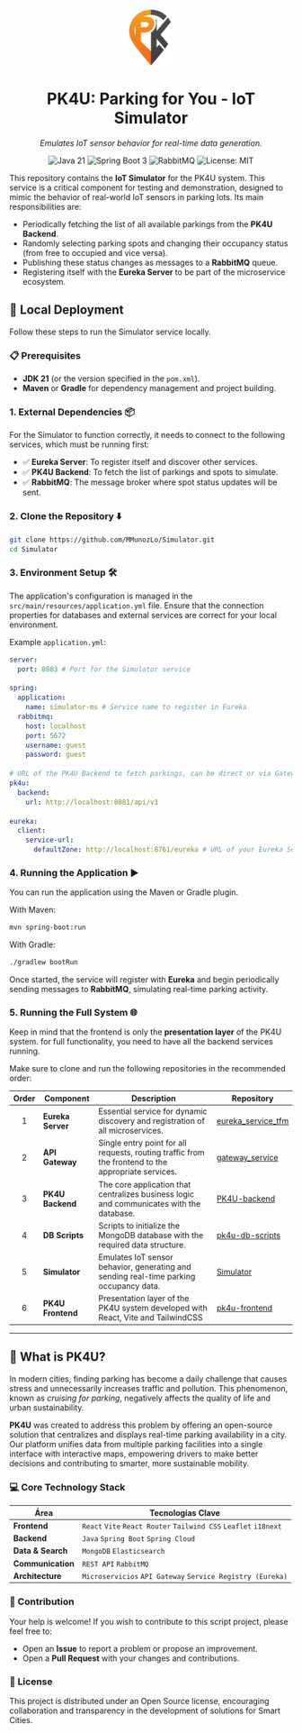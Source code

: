 <div align="center">
  <img src="https://github.com/Jefffer/pk4u-frontend/blob/main/public/logo-transparent.png?raw=true" alt="PK4U Logo" width="80"/>
  <h1>PK4U: Parking for You - IoT Simulator</h1>
  <p>
    <em>Emulates IoT sensor behavior for real-time data generation.</em>
  </p>
  <p>
    <img src="https://img.shields.io/badge/Java-21-blue.svg?style=for-the-badge&logo=openjdk&logoColor=white" alt="Java 21"/>
    <img src="https://img.shields.io/badge/Spring_Boot-3-green.svg?style=for-the-badge&logo=spring&logoColor=green" alt="Spring Boot 3"/>
    <img src="https://img.shields.io/badge/RabbitMQ-blue.svg?style=for-the-badge&logo=rabbitmq&logoColor=FF6600" alt="RabbitMQ"/>
    <img src="https://img.shields.io/badge/License-MIT-yellow.svg?style=for-the-badge" alt="License: MIT"/>
  </p>
</div>

This repository contains the **IoT Simulator** for the PK4U system. This service is a critical component for testing and demonstration, designed to mimic the behavior of real-world IoT sensors in parking lots. Its main responsibilities are:

-   Periodically fetching the list of all available parkings from the **PK4U Backend**.
-   Randomly selecting parking spots and changing their occupancy status (from free to occupied and vice versa).
-   Publishing these status changes as messages to a **RabbitMQ** queue.
-   Registering itself with the **Eureka Server** to be part of the microservice ecosystem.

## 🚀 Local Deployment

Follow these steps to run the Simulator service locally.

### **📋 Prerequisites**

-   **JDK 21** (or the version specified in the `pom.xml`).
-   **Maven** or **Gradle** for dependency management and project building.

### **1. External Dependencies** 📦

For the Simulator to function correctly, it needs to connect to the following services, which must be running first:

-   ✅ **Eureka Server**: To register itself and discover other services.
-   ✅ **PK4U Backend**: To fetch the list of parkings and spots to simulate.
-   ✅ **RabbitMQ**: The message broker where spot status updates will be sent.

### **2. Clone the Repository ⬇️**

```bash
git clone https://github.com/MMunozLo/Simulator.git
cd Simulator
```

### 3. Environment Setup 🛠️
The application's configuration is managed in the `src/main/resources/application.yml` file. Ensure that the connection properties for databases and external services are correct for your local environment.

Example `application.yml`:

```yaml
server:
  port: 8083 # Port for the Simulator service

spring:
  application:
    name: simulator-ms # Service name to register in Eureka
  rabbitmq:
    host: localhost
    port: 5672
    username: guest
    password: guest

# URL of the PK4U Backend to fetch parkings, can be direct or via Gateway
pk4u:
  backend:
    url: http://localhost:8081/api/v1 

eureka:
  client:
    service-url:
      defaultZone: http://localhost:8761/eureka # URL of your Eureka Server
```

### 4. Running the Application ▶️
You can run the application using the Maven or Gradle plugin.

With Maven:

```bash
mvn spring-boot:run
```

With Gradle:

```bash
./gradlew bootRun
```

Once started, the service will register with **Eureka** and begin periodically sending messages to **RabbitMQ**, simulating real-time parking activity.

### 5. Running the Full System 🌐
Keep in mind that the frontend is only the **presentation layer** of the PK4U system. for full functionality, you need to have all the backend services running.

Make sure to clone and run the following repositories in the recommended order:

| Order | Component             | Description                                                                                          | Repository                                                                    |
| :---: | --------------------- | ---------------------------------------------------------------------------------------------------- | ----------------------------------------------------------------------------- |
|   1   | **Eureka Server** | Essential service for dynamic discovery and registration of all microservices.                       | [eureka_service_tfm](https://github.com/gecamara/eureka_service_tfm)       |
|   2   | **API Gateway** | Single entry point for all requests, routing traffic from the frontend to the appropriate services.  | [gateway_service](https://github.com/gecamara/gateway_service)         |
|   3   | **PK4U Backend** | The core application that centralizes business logic and communicates with the database.             | [PK4U-backend](https://github.com/MMunozLo/PK4U-backend.git)         |
|   4   | **DB Scripts** | Scripts to initialize the MongoDB database with the required data structure.                         | [pk4u-db-scripts](https://github.com/Jefffer/pk4u-db-scripts)           |
|   5   | **Simulator** | Emulates IoT sensor behavior, generating and sending real-time parking occupancy data.               | [Simulator](https://github.com/MMunozLo/Simulator)                   |
|   6   | **PK4U Frontend** | Presentation layer of the PK4U system developed with React, Vite and TailwindCSS              | [pk4u-frontend](https://github.com/Jefffer/pk4u-frontend)                   |

---
## 🌟 What is PK4U?

In modern cities, finding parking has become a daily challenge that causes stress and unnecessarily increases traffic and pollution. This phenomenon, known as _cruising for parking_, negatively affects the quality of life and urban sustainability.

**PK4U** was created to address this problem by offering an open-source solution that centralizes and displays real-time parking availability in a city. Our platform unifies data from multiple parking facilities into a single interface with interactive maps, empowering drivers to make better decisions and contributing to smarter, more sustainable mobility.

### 💻 Core Technology Stack

| Área                | Tecnologías Clave                                                              |
| ------------------- | ------------------------------------------------------------------------------ |
| **Frontend** | `React` `Vite` `React Router` `Tailwind CSS` `Leaflet` `i18next`                 |
| **Backend** | `Java` `Spring Boot` `Spring Cloud`                                            |
| **Data & Search**| `MongoDB` `Elasticsearch`                                                      |
| **Communication** | `REST API` `RabbitMQ`                                                          |
| **Architecture** | `Microservicios` `API Gateway` `Service Registry (Eureka)`                     |

### 🤝 Contribution
Your help is welcome! If you wish to contribute to this script project, please feel free to:

* Open an **Issue** to report a problem or propose an improvement.
* Open a **Pull Request** with your changes and contributions.

### 📄 License
This project is distributed under an Open Source license, encouraging collaboration and transparency in the development of solutions for Smart Cities.

